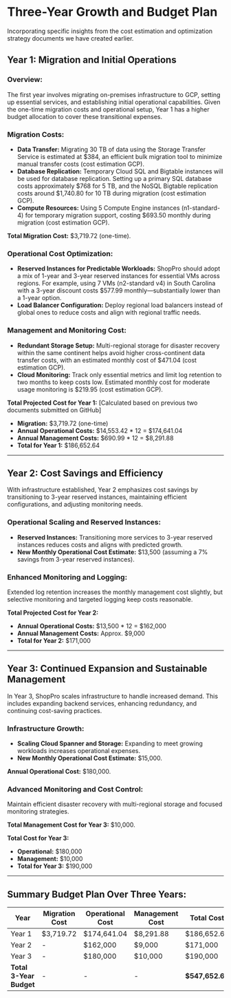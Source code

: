# Three-Year Growth and Budget Plan

Incorporating specific insights from the cost estimation and optimization strategy documents we have created earlier.

## Year 1: Migration and Initial Operations

### Overview:
The first year involves migrating on-premises infrastructure to GCP, setting up essential services, and establishing initial operational capabilities. Given the one-time migration costs and operational setup, Year 1 has a higher budget allocation to cover these transitional expenses.

### Migration Costs:
- **Data Transfer:** Migrating 30 TB of data using the Storage Transfer Service is estimated at $384, an efficient bulk migration tool to minimize manual transfer costs​ (cost estimation GCP).
- **Database Replication:** Temporary Cloud SQL and Bigtable instances will be used for database replication. Setting up a primary SQL database costs approximately $768 for 5 TB, and the NoSQL Bigtable replication costs around $1,740.80 for 10 TB during migration (cost estimation GCP).
- **Compute Resources:** Using 5 Compute Engine instances (n1-standard-4) for temporary migration support, costing $693.50 monthly during migration (cost estimation GCP).

**Total Migration Cost:** $3,719.72 (one-time).

### Operational Cost Optimization:
- **Reserved Instances for Predictable Workloads:** ShopPro should adopt a mix of 1-year and 3-year reserved instances for essential VMs across regions. For example, using 7 VMs (n2-standard v4) in South Carolina with a 3-year discount costs $577.99 monthly—substantially lower than a 1-year option.
- **Load Balancer Configuration:** Deploy regional load balancers instead of global ones to reduce costs and align with regional traffic needs.

### Management and Monitoring Cost:
- **Redundant Storage Setup:** Multi-regional storage for disaster recovery within the same continent helps avoid higher cross-continent data transfer costs, with an estimated monthly cost of $471.04 (cost estimation GCP).
- **Cloud Monitoring:** Track only essential metrics and limit log retention to two months to keep costs low. Estimated monthly cost for moderate usage monitoring is $219.95 (cost estimation GCP).

**Total Projected Cost for Year 1:** [Calculated based on previous two documents submitted on GitHub]
- **Migration:** $3,719.72 (one-time)
- **Annual Operational Costs:** $14,553.42 * 12 = $174,641.04
- **Annual Management Costs:** $690.99 * 12 = $8,291.88
- **Total for Year 1:** $186,652.64

---

## Year 2: Cost Savings and Efficiency

With infrastructure established, Year 2 emphasizes cost savings by transitioning to 3-year reserved instances, maintaining efficient configurations, and adjusting monitoring needs.

### Operational Scaling and Reserved Instances:
- **Reserved Instances:** Transitioning more services to 3-year reserved instances reduces costs and aligns with predicted growth.
- **New Monthly Operational Cost Estimate:** $13,500 (assuming a 7% savings from 3-year reserved instances).

### Enhanced Monitoring and Logging:
Extended log retention increases the monthly management cost slightly, but selective monitoring and targeted logging keep costs reasonable.

**Total Projected Cost for Year 2:**
- **Annual Operational Costs:** $13,500 * 12 = $162,000
- **Annual Management Costs:** Approx. $9,000
- **Total for Year 2:** $171,000

---

## Year 3: Continued Expansion and Sustainable Management

In Year 3, ShopPro scales infrastructure to handle increased demand. This includes expanding backend services, enhancing redundancy, and continuing cost-saving practices.

### Infrastructure Growth:
- **Scaling Cloud Spanner and Storage:** Expanding to meet growing workloads increases operational expenses.
- **New Monthly Operational Cost Estimate:** $15,000.

**Annual Operational Cost:** $180,000.

### Advanced Monitoring and Cost Control:
Maintain efficient disaster recovery with multi-regional storage and focused monitoring strategies.

**Total Management Cost for Year 3:** $10,000.

**Total Cost for Year 3:**
- **Operational:** $180,000
- **Management:** $10,000
- **Total for Year 3:** $190,000

---

## Summary Budget Plan Over Three Years:

| Year    | Migration Cost | Operational Cost | Management Cost | Total Cost       |
| ------- | -------------- | ---------------- | --------------- | ---------------- |
| Year 1  | $3,719.72      | $174,641.04      | $8,291.88       | $186,652.64      |
| Year 2  | -              | $162,000         | $9,000          | $171,000         |
| Year 3  | -              | $180,000         | $10,000         | $190,000         |
| **Total 3-Year Budget** | - | - | - | **$547,652.64** |
